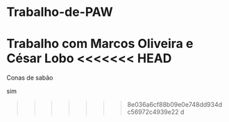 # Trabalho-de-PAW
Trabalho com Marcos Oliveira e César Lobo
<<<<<<< HEAD
=======

Conas de sabão

sim
>>>>>>> 8e036a6cf88b09e0e748dd934dc56972c4939e22
d